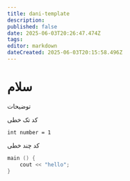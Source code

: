 ```yaml
---
title: dani-template
description: 
published: false
date: 2025-06-03T20:26:47.474Z
tags: 
editor: markdown
dateCreated: 2025-06-03T20:15:58.496Z
---
```


# سلام

توضیحات

کد تک خطی 

`int number = 1`

کد چند خطی

```c
main () {
	cout << "hello";
}
```